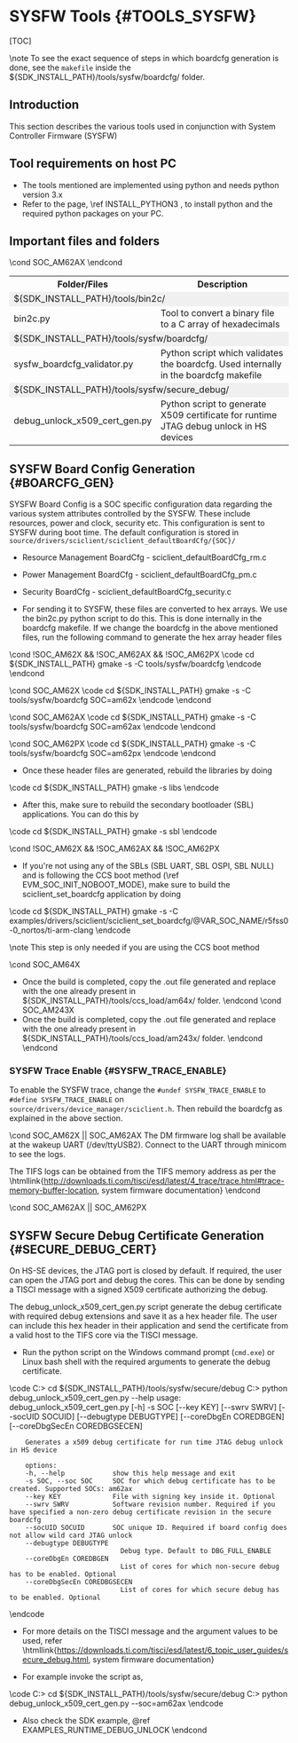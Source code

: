 
# SYSFW Tools {#TOOLS_SYSFW}

[TOC]

\note To see the exact sequence of steps in which boardcfg generation is done, see the `makefile` inside the ${SDK_INSTALL_PATH}/tools/sysfw/boardcfg/ folder.

## Introduction

This section describes the various tools used in conjunction with System Controller Firmware (SYSFW)

## Tool requirements on host PC

- The tools mentioned are implemented using python and needs python version 3.x
- Refer to the page, \ref INSTALL_PYTHON3 , to install python and the required python packages on your PC.

## Important files and folders

<table>
<tr>
    <th>Folder/Files
    <th>Description
</tr>
<tr><td colspan="2" bgcolor=#F0F0F0> ${SDK_INSTALL_PATH}/tools/bin2c/</td></tr>
<tr>
    <td>bin2c.py
    <td>Tool to convert a binary file to a C array of hexadecimals
</tr>
<tr><td colspan="2" bgcolor=#F0F0F0> ${SDK_INSTALL_PATH}/tools/sysfw/boardcfg/</td></tr>
<tr>
    <td>sysfw_boardcfg_validator.py
    <td>Python script which validates the boardcfg. Used internally in the boardcfg makefile
</tr>
\cond SOC_AM62AX
<tr><td colspan="2" bgcolor=#F0F0F0> ${SDK_INSTALL_PATH}/tools/sysfw/secure_debug/</td></tr>
<tr>
    <td>debug_unlock_x509_cert_gen.py
    <td>Python script to generate X509 certificate for runtime JTAG debug unlock in HS devices
</tr>
\endcond
</table>

## SYSFW Board Config Generation {#BOARCFG_GEN}

SYSFW Board Config is a SOC specific configuration data regarding the various system attributes controlled by the SYSFW. These include resources, power and clock, security etc. This configuration is sent to SYSFW during boot time. The default configuration is stored in `source/drivers/sciclient/sciclient_defaultBoardCfg/{SOC}/`

- Resource Management BoardCfg - sciclient_defaultBoardCfg_rm.c
- Power Management BoardCfg - sciclient_defaultBoardCfg_pm.c
- Security BoardCfg - sciclient_defaultBoardCfg_security.c

- For sending it to SYSFW, these files are converted to hex arrays. We use the bin2c.py python script to do this. This is done internally in the boardcfg makefile. If we change the boardcfg in the above mentioned files, run the following command to generate the hex array header files

\cond !SOC_AM62X && !SOC_AM62AX && !SOC_AM62PX
\code
cd ${SDK_INSTALL_PATH}
gmake -s -C tools/sysfw/boardcfg
\endcode
\endcond

\cond SOC_AM62X
\code
cd ${SDK_INSTALL_PATH}
gmake -s -C tools/sysfw/boardcfg SOC=am62x
\endcode
\endcond

\cond SOC_AM62AX
\code
cd ${SDK_INSTALL_PATH}
gmake -s -C tools/sysfw/boardcfg SOC=am62ax
\endcode
\endcond

\cond SOC_AM62PX
\code
cd ${SDK_INSTALL_PATH}
gmake -s -C tools/sysfw/boardcfg SOC=am62px
\endcode
\endcond

- Once these header files are generated, rebuild the libraries by doing

\code
cd ${SDK_INSTALL_PATH}
gmake -s libs
\endcode

- After this, make sure to rebuild the secondary bootloader (SBL) applications. You can do this by

\code
cd ${SDK_INSTALL_PATH}
gmake -s sbl
\endcode

\cond !SOC_AM62X && !SOC_AM62AX && !SOC_AM62PX
- If you're not using any of the SBLs (SBL UART, SBL OSPI, SBL NULL) and is following the CCS boot method (\ref EVM_SOC_INIT_NOBOOT_MODE), make sure to build the sciclient_set_boardcfg application by doing


\code
cd ${SDK_INSTALL_PATH}
gmake -s -C examples/drivers/sciclient/sciclient_set_boardcfg/@VAR_SOC_NAME/r5fss0-0_nortos/ti-arm-clang
\endcode

\note This step is only needed if you are using the CCS boot method


\cond SOC_AM64X
- Once the build is completed, copy the .out file generated and replace with the one already present in ${SDK_INSTALL_PATH}/tools/ccs_load/am64x/ folder.
\endcond
\cond SOC_AM243X
- Once the build is completed, copy the .out file generated and replace with the one already present in ${SDK_INSTALL_PATH}/tools/ccs_load/am243x/ folder.
\endcond
\endcond


### SYSFW Trace Enable {#SYSFW_TRACE_ENABLE}
To enable the SYSFW trace, change the `#undef SYSFW_TRACE_ENABLE` to `#define SYSFW_TRACE_ENABLE` on `source/drivers/device_manager/sciclient.h`. Then rebuild the boardcfg as explained in the above section.


\cond SOC_AM62X || SOC_AM62AX
The DM firmware log shall be available at the wakeup UART (/dev/ttyUSB2). Connect to the UART through minicom to see the logs.

The TIFS logs can be obtained from the TIFS memory address as per the \htmllink{http://downloads.ti.com/tisci/esd/latest/4_trace/trace.html#trace-memory-buffer-location, system firmware documentation}
\endcond

\cond SOC_AM62AX || SOC_AM62PX
## SYSFW Secure Debug Certificate Generation {#SECURE_DEBUG_CERT}

On HS-SE devices, the JTAG port is closed by default. If required, the user can open the JTAG port and debug the cores. This can be done by sending a TISCI message with a signed X509 certificate authorizing the debug.

The debug_unlock_x509_cert_gen.py script generate the debug certificate with required debug extensions and save it as a hex header file. The user can include this hex header in their application and send the certificate
from a valid host to the TIFS core via the TISCI message.

- Run the python script on the Windows command prompt (`cmd.exe`) or Linux bash shell with the required arguments to generate the debug certificate.

\code
        C:\> cd ${SDK_INSTALL_PATH}/tools/sysfw/secure/debug
        C:\> python debug_unlock_x509_cert_gen.py --help
        usage: debug_unlock_x509_cert_gen.py [-h] -s SOC [--key KEY] [--swrv SWRV] [--socUID SOCUID] [--debugtype DEBUGTYPE] [--coreDbgEn COREDBGEN]
                                     [--coreDbgSecEn COREDBGSECEN]

        Generates a x509 debug certificate for run time JTAG debug unlock in HS device

        options:
        -h, --help            show this help message and exit
        -s SOC, --soc SOC     SOC for which debug certificate has to be created. Supported SOCs: am62ax
        --key KEY             File with signing key inside it. Optional
        --swrv SWRV           Software revision number. Required if you have specified a non-zero debug certificate revision in the secure boardcfg
        --socUID SOCUID       SOC unique ID. Required if board config does not allow wild card JTAG unlock
        --debugtype DEBUGTYPE
                                Debug type. Default to DBG_FULL_ENABLE
        --coreDbgEn COREDBGEN
                                List of cores for which non-secure debug has to be enabled. Optional
        --coreDbgSecEn COREDBGSECEN
                                List of cores for which secure debug has to be enabled. Optional
\endcode

- For more details on the TISCI message and the argument values to be used, refer \htmllink{https://downloads.ti.com/tisci/esd/latest/6_topic_user_guides/secure_debug.html, system firmware documentation}

- For example invoke the script as,

\code
        C:\> cd ${SDK_INSTALL_PATH}/tools/sysfw/secure/debug
        C:\> python debug_unlock_x509_cert_gen.py --soc=am62ax
\endcode
- Also check the SDK example, @ref EXAMPLES_RUNTIME_DEBUG_UNLOCK
\endcond
